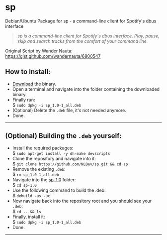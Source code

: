 # sp
Debian/Ubuntu Package for sp - a command-line client for Spotify's dbus interface

> _sp is a command-line client for Spotify's dbus interface. Play, pause, skip and search tracks from the comfort of your command line._


Original Script by Wander Nauta: <br>
https://gist.github.com/wandernauta/6800547

## How to install: 

- [Download](https://github.com/NLDev/sp/releases/download/1.0/sp_1.0-1_all.deb) the binary.
- Open a terminal and navigate into the folder containing the downloaded binary.
- Finally run: <br>
  $ `sudo dpkg -i sp_1.0-1_all.deb`
- (Optional) Delete the `.deb` file, it's not needed anymore.
- Done.

<hr>

## (Optional) Building the `.deb` yourself:

- Install the required packages: <br>
  $ `sudo apt-get install -y dh-make devscripts`
- Clone the repository and navigate into it: <br>
  $ `git clone https://github.com/NLDev/sp.git && cd sp`
- Remove the existing `.deb`: <br>
  $ `rm sp_1.0-1_all.deb`
- Navigate into the [sp-1.0](https://github.com/NLDev/sp/tree/master/sp-1.0) folder: <br>
  $ `cd sp-1.0`
- Use the following command to build the .deb: <br>
  $ `debuild -us -uc`
- Now navigate back into the repository root and you should see your `.deb`: <br>
  $ `cd .. && ls`
- Finally, install it: <br>
  $ `sudo dpkg -i sp_1.0-1_all.deb`
- Done.

<hr>
